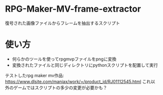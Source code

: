 # RPG-Maker-MV-frame-extractor
復号された画像ファイルからフレームを抽出するスクリプト

# 使い方
* 何らかのツールを使ってrpgmvpファイルをpngに変換
* 変換されたファイルと同じディレクトリにpythonスクリプトを配置して実行

テストしたrpg maker mv作品: https://www.dlsite.com/maniax/work/=/product_id/RJ01112545.html
これ以外のゲームではスクリプトの多少の変更が必要かも？
